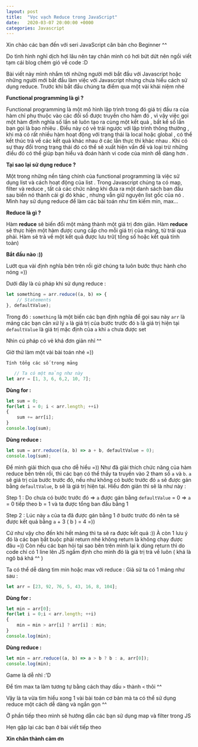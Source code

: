 ```yaml
---
layout: post
title:  "Vọc vạch Reduce trong JavaScript"
date:   2020-03-07 20:00:00 +0000
categories: Javascript
---
```

Xin chào các bạn đến với seri JavaScript căn bản cho Beginner ^^ 

Do tình hình nghỉ dịch hơi lâu nên tay chân mình có hơi bứt dứt nên ngồi viết tạm cái blog chém gió về code :D

Bài viết này mình nhắm tới những người mới bắt đầu với Javascript hoặc những người mới bắt đầu làm việc với Javascript nhưng chưa hiểu cách sử dụng reduce. Trước khi bắt đầu chúng ta điểm qua một vài khái niệm nhé

**Functional programming là gì ?**

Functional programming là một mô hình lập trình trong đó giá trị đầu ra của hàm chỉ phụ thuộc vào các đối số được truyền cho hàm đó , vì vậy việc gọi một hàm định nghĩa số lần sẽ luôn tạo ra cùng một kết quả , bất kể số lần bạn gọi là bao nhiêu . Điều này có vẻ trái ngược với lập trình thông thường , khi mà có rất nhiều hàm hoạt động với trạng thái là local hoặc global , có thể kết thúc trả về các kết quả khác nhau ở các lần thực thi khác nhau . Khi có sự thay đổi trong trạng thái đó có thể sẽ xuất hiện vấn đề và loại trừ những điều đó có thể giúp bạn hiểu và đoán hành vi code của mình dễ dàng hơn .

**Tại sao lại sử dụng  reduce ?**

Một trong những nền tảng chính của functional programming là việc sử dụng list và cách hoạt động của list . Trong Javascript chúng ta có map, filter và reduce , tất cả các chức năng khi đưa ra một danh sách ban đầu sau biến nó thành cái gì đó khác , nhưng vẫn giữ nguyên list gốc của nó . Mình hay sử dụng reduce để làm các bài toán như tìm kiếm min, max...

**Reduce là gì ?**

Hàm  **reduce**  sẽ biến đổi một mảng thành một giá trị đơn giản. Hàm  **reduce**  sẽ thực hiện một hàm được cung cấp cho mỗi giá trị của mảng, từ trái qua phải. Hàm sẽ trả về một kết quả được lưu trữ( tổng số hoặc kết quả tính toàn)

**Bắt đầu nào :))**

Lướt qua vài định nghĩa bên trên rồi giờ chúng ta luôn bước thực hành cho nóng =))

Dưới đây là cú pháp khi sử dụng reduce : 
```js
let something = arr.reduce((a, b) => {
    // Statements
}, defaultValue);
```
Trong đó :
`something` là một biến các bạn định nghĩa để gọi sau này
`arr` là mảng các bạn cân xử lý
`a` là giá trị của bước trước đó
`b` là giá trị hiện tại
`defaultValue` là giá trị mặc định của `a` khi `a` chưa được set

Nhìn cú pháp có vẻ khá đơn giản nhỉ ^^

Giờ thử làm một vài bài toán nhé =))

``Tính tổng các số trong mảng``

```js
   // Ta có một mảng như này
let arr = [1, 3, 6, 6,2, 10, 7];
```
**Dùng for :** 
```js
let sum = 0;
for(let i = 0; i < arr.length; ++i) 
{
    sum += arr[i];
}
console.log(sum);
```
**Dùng reduce :**
```js
let sum = arr.reduce((a, b) => a + b, defaultValue = 0);
console.log(sum);
```

Để mình giải thích qua cho dễ hiểu =)) 
Như đã giải thích chức năng của hàm reduce bên trên rồi, thì các bạn có thể thấy ta truyền vào 2 tham số ``a`` và ``b``. 
``a`` sẽ giá trị của bước trước đó, nếu như không có bước trước đó ``a`` sẽ được gán bằng ``defaultValue``, b sẽ là giá trị hiện tại. Hiểu đơn giản thì sẽ là như này : 

Step 1 : Do chưa có bước trước đó => ``a`` được gán bằng ``defaultValue``  = 0  => ``a`` = 0 tiếp theo b = 1 và ta được tổng ban đầu bằng 1

Step 2 : Lúc này ``a`` của ta đã được gán bằng 1 ở bước trước đó nên ta sẽ được kết quả bằng ``a`` + 3 ( b ) = 4 =))

Cứ như vậy cho đến khi hết mảng thì ta sẽ ra được kết quả :)) À còn 1 lưu ý đó là các bạn bắt buộc phải return nhé không return là không chạy được đâu =)) Còn nếu các bạn hỏi tại sao bên trên mình lại k dùng return thì do code chỉ có 1 line lên JS ngầm định cho mình đó là giá trị trả về luôn ( khá là ngô bá khá ^^ )

Ta có thể dễ dàng tìm min hoặc max với reduce : 
Giả sử ta có 1 mảng như sau : 
```js
let arr = [23, 92, 76, 5, 43, 16, 8, 104];
```
**Dùng for :** 

```js
let min = arr[0];
for(let i = 0;i < arr.length; ++i)
{
    min = min > arr[i] ? arr[i] : min;
}
console.log(min);
```

**Dùng reduce :** 
```js
let min = arr.reduce((a, b) => a > b ? b : a, arr[0]);
console.log(min);
```

Game là dễ nhỉ :'D

Để tìm max ta làm tương tự bằng cách thay dấu ``>`` thành ``<`` thôi ^^

Vậy là ta vừa tìm hiểu xong 1 vài bài toán cơ bản mà ta có thể sử dụng reduce một cách dễ dàng và ngắn gọn ^^

Ở phần tiếp theo mình sẽ hướng dẫn các bạn sử dụng map và filter trong JS

Hẹn gặp lại các bạn ở bài viết tiếp theo

**Xin chân thành cảm ơn**




